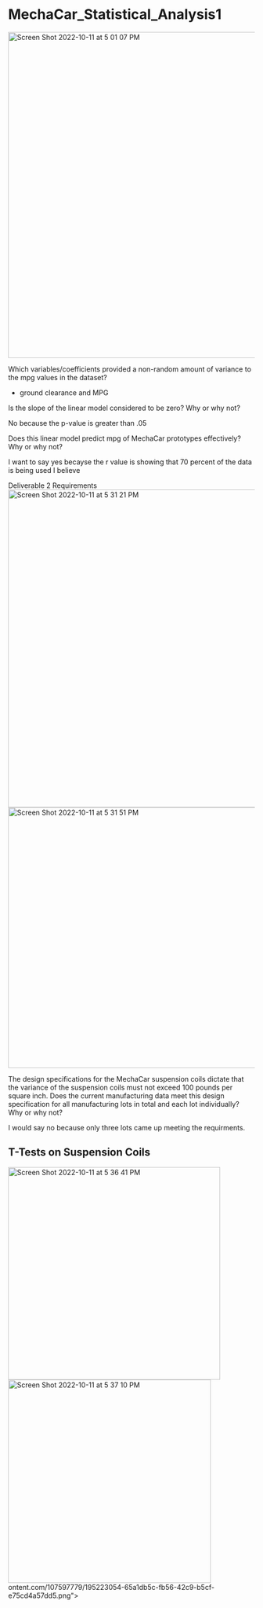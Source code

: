 # MechaCar_Statistical_Analysis1
<img width="664" alt="Screen Shot 2022-10-11 at 5 01 07 PM" src="https://user-images.githubusercontent.com/107597779/195219711-df3afef7-9684-4f5e-99e2-a91a30227a20.png">

Which variables/coefficients provided a non-random amount of variance to the mpg values in the dataset?

* ground clearance and MPG

Is the slope of the linear model considered to be zero? Why or why not?

No because the p-value is greater than .05 

Does this linear model predict mpg of MechaCar prototypes effectively? Why or why not?

I want to say yes becayse the r value is showing that 70 percent of the data is being used I believe

Deliverable 2 Requirements
<img width="647" alt="Screen Shot 2022-10-11 at 5 31 21 PM" src="https://user-images.githubusercontent.com/107597779/195222467-4b10b747-41b9-498d-84d4-321f8c82bc45.png">
<img width="531" alt="Screen Shot 2022-10-11 at 5 31 51 PM" src="https://user-images.githubusercontent.com/107597779/195222479-cafb1375-2f0a-495a-b2f5-2a49235edd71.png">


The design specifications for the MechaCar suspension coils dictate that the variance of the suspension coils must not exceed 100 pounds per square inch. Does the current manufacturing data meet this design specification for all manufacturing lots in total and each lot individually? Why or why not?

I would say no because only three lots  came up meeting the requirments.

## T-Tests on Suspension Coils
<img width="433" alt="Screen Shot 2022-10-11 at 5 36 41 PM" src="https://user-images.githubusercontent.com/107597779/195223049-568f137b-9438-45b1-92f6-911b0fc2b892.png">
<img width="414" alt="Screen Shot 2022-10-11 at 5 37 10 PM" src="https://user-images.githubuserc<img width="499" alt="Screen Shot 2022-10-11 at 5 36 28 PM" src="https://user-images.githubusercontent.com/107597779/195223088-5dfe89b5-0e41-4126-80e1-54e5500c3b3d.png">
ontent.com/107597779/195223054-65a1db5c-fb56-42c9-b5cf-e75cd4a57dd5.png">

